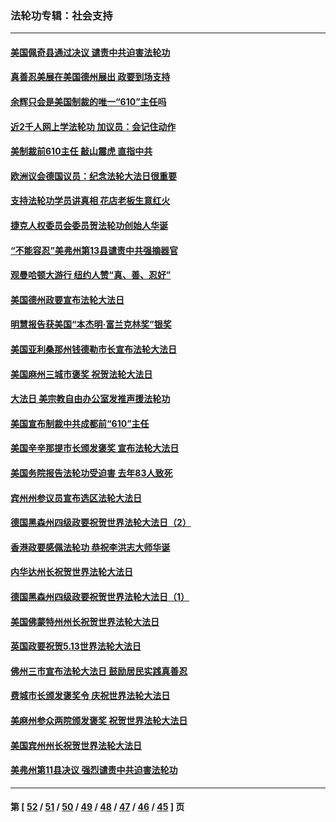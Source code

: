 ### 法轮功专辑：社会支持
---
#### [美国佩奇县通过决议 谴责中共迫害法轮功](../../pages/nf4386/n13027185.md) 
#### [真善忍美展在美国德州展出 政要到场支持](../../pages/nf4386/n13010579.md) 
#### [余辉只会是美国制裁的唯一“610”主任吗](../../pages/nf4386/n12972837.md) 
#### [近2千人网上学法轮功 加议员：会记住动作](../../pages/nf4386/n12972642.md) 
#### [美制裁前610主任 敲山震虎 直指中共](../../pages/nf4386/n12968555.md) 
#### [欧洲议会德国议员：纪念法轮大法日很重要](../../pages/nf4386/n12965367.md) 
#### [支持法轮功学员讲真相 花店老板生意红火](../../pages/nf4386/n12963056.md) 
#### [捷克人权委员会委员贺法轮功创始人华诞](../../pages/nf4386/n12960301.md) 
#### [“不能容忍”美弗州第13县谴责中共强摘器官](../../pages/nf4386/n12958610.md) 
#### [观曼哈顿大游行 纽约人赞“真、善、忍好”](../../pages/nf4386/n12956249.md) 
#### [美国德州政要宣布法轮大法日](../../pages/nf4386/n12958567.md) 
#### [明慧报告获美国“本杰明‧富兰克林奖”银奖](../../pages/nf4386/n12955404.md) 
#### [美国亚利桑那州钱德勒市长宣布法轮大法日](../../pages/nf4386/n12953813.md) 
#### [美国麻州三城市褒奖 祝贺法轮大法日](../../pages/nf4386/n12953756.md) 
#### [大法日 美宗教自由办公室发推声援法轮功](../../pages/nf4386/n12950669.md) 
#### [美国宣布制裁中共成都前“610”主任](../../pages/nf4386/n12943654.md) 
#### [美国辛辛那提市长颁发褒奖 宣布法轮大法日](../../pages/nf4386/n12948869.md) 
#### [美国务院报告法轮功受迫害 去年83人致死](../../pages/nf4386/n12944350.md) 
#### [宾州州参议员宣布选区法轮大法日](../../pages/nf4386/n12939844.md) 
#### [德国黑森州四级政要祝贺世界法轮大法日（2）](../../pages/nf4386/n12937571.md) 
#### [香港政要感佩法轮功 恭祝李洪志大师华诞](../../pages/nf4386/n12937400.md) 
#### [内华达州长祝贺世界法轮大法日](../../pages/nf4386/n12936785.md) 
#### [德国黑森州四级政要祝贺世界法轮大法日（1）](../../pages/nf4386/n12934877.md) 
#### [美国佛蒙特州州长祝贺世界法轮大法日](../../pages/nf4386/n12935031.md) 
#### [英国政要祝贺5.13世界法轮大法日](../../pages/nf4386/n12934700.md) 
#### [佛州三市宣布法轮大法日 鼓励居民实践真善忍](../../pages/nf4386/n12934466.md) 
#### [费城市长颁发褒奖令 庆祝世界法轮大法日](../../pages/nf4386/n12928833.md) 
#### [美麻州参众两院颁发褒奖 祝贺世界法轮大法日](../../pages/nf4386/n12928372.md) 
#### [美国宾州州长祝贺世界法轮大法日](../../pages/nf4386/n12928310.md) 
#### [美弗州第11县决议 强烈谴责中共迫害法轮功](../../pages/nf4386/n12925015.md) 

---
#### 第 [ [52](./52.md) / [51](./51.md) / [50](./50.md) / [49](./49.md) / [48](./48.md) / [47](./47.md) / [46](./46.md) / [45](./45.md) ] 页

